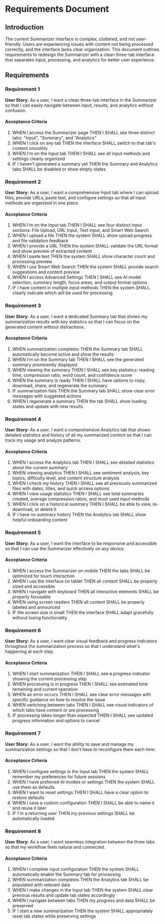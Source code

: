 # Requirements Document

## Introduction

The current Summarizer interface is complex, cluttered, and not user-friendly. Users are experiencing issues with content not being processed correctly, and the interface lacks clear organization. This document outlines requirements to redesign the Summarizer with a clean three-tab interface that separates input, processing, and analytics for better user experience.

## Requirements

### Requirement 1

**User Story:** As a user, I want a clean three-tab interface in the Summarizer so that I can easily navigate between input, results, and analytics without confusion.

#### Acceptance Criteria

1. WHEN I access the Summarizer page THEN I SHALL see three distinct tabs: "Input", "Summary", and "Analytics"
2. WHEN I click on any tab THEN the interface SHALL switch to that tab's content smoothly
3. WHEN I'm on the Input tab THEN I SHALL see all input methods and settings clearly organized
4. IF I haven't generated a summary yet THEN the Summary and Analytics tabs SHALL be disabled or show empty states

### Requirement 2

**User Story:** As a user, I want a comprehensive Input tab where I can upload files, provide URLs, paste text, and configure settings so that all input methods are organized in one place.

#### Acceptance Criteria

1. WHEN I'm on the Input tab THEN I SHALL see four distinct input sections: File Upload, URL Input, Text Input, and Smart Web Search
2. WHEN I upload a file THEN the system SHALL show upload progress and file validation feedback
3. WHEN I provide a URL THEN the system SHALL validate the URL format and show preview of extracted content
4. WHEN I paste text THEN the system SHALL show character count and processing preview
5. WHEN I use Smart Web Search THEN the system SHALL provide search suggestions and content preview
6. WHEN I access Advanced Settings THEN I SHALL see AI model selection, summary length, focus areas, and output format options
7. IF I have content in multiple input methods THEN the system SHALL clearly indicate which will be used for processing

### Requirement 3

**User Story:** As a user, I want a dedicated Summary tab that shows my summarization results with key statistics so that I can focus on the generated content without distractions.

#### Acceptance Criteria

1. WHEN summarization completes THEN the Summary tab SHALL automatically become active and show the results
2. WHEN I'm on the Summary tab THEN I SHALL see the generated summary prominently displayed
3. WHEN viewing the summary THEN I SHALL see key statistics: reading time, compression ratio, word count, and confidence score
4. WHEN the summary is ready THEN I SHALL have options to copy, download, share, and regenerate the summary
5. IF summarization fails THEN the Summary tab SHALL show clear error messages with suggested actions
6. WHEN I regenerate a summary THEN the tab SHALL show loading states and update with new results

### Requirement 4

**User Story:** As a user, I want a comprehensive Analytics tab that shows detailed statistics and history of all my summarized content so that I can track my usage and analyze patterns.

#### Acceptance Criteria

1. WHEN I access the Analytics tab THEN I SHALL see detailed statistics about the current summary
2. WHEN viewing analytics THEN I SHALL see sentiment analysis, key topics, difficulty level, and content structure analysis
3. WHEN I check my history THEN I SHALL see all previously summarized files with dates, titles, and quick access options
4. WHEN I view usage statistics THEN I SHALL see total summaries created, average compression ratios, and most used input methods
5. WHEN I click on a historical summary THEN I SHALL be able to view, re-download, or delete it
6. IF I have no summary history THEN the Analytics tab SHALL show helpful onboarding content

### Requirement 5

**User Story:** As a user, I want the interface to be responsive and accessible so that I can use the Summarizer effectively on any device.

#### Acceptance Criteria

1. WHEN I access the Summarizer on mobile THEN the tabs SHALL be optimized for touch interaction
2. WHEN I use the interface on tablet THEN all content SHALL be properly sized and accessible
3. WHEN I navigate with keyboard THEN all interactive elements SHALL be properly focusable
4. WHEN using screen readers THEN all content SHALL be properly labeled and announced
5. IF the screen size is small THEN the interface SHALL adapt gracefully without losing functionality

### Requirement 6

**User Story:** As a user, I want clear visual feedback and progress indicators throughout the summarization process so that I understand what's happening at each step.

#### Acceptance Criteria

1. WHEN I start summarization THEN I SHALL see a progress indicator showing the current processing step
2. WHEN processing is in progress THEN I SHALL see estimated time remaining and current operation
3. WHEN an error occurs THEN I SHALL see clear error messages with specific guidance on how to resolve the issue
4. WHEN switching between tabs THEN I SHALL see visual indicators of which tabs have content or are processing
5. IF processing takes longer than expected THEN I SHALL see updated progress information and options to cancel

### Requirement 7

**User Story:** As a user, I want the ability to save and manage my summarization settings so that I don't have to reconfigure them each time.

#### Acceptance Criteria

1. WHEN I configure settings in the Input tab THEN the system SHALL remember my preferences for future sessions
2. WHEN I have preferred AI models or settings THEN the system SHALL use them as defaults
3. WHEN I want to reset settings THEN I SHALL have a clear option to restore defaults
4. WHEN I save a custom configuration THEN I SHALL be able to name it and reuse it later
5. IF I'm a returning user THEN my previous settings SHALL be automatically loaded

### Requirement 8

**User Story:** As a user, I want seamless integration between the three tabs so that my workflow feels natural and connected.

#### Acceptance Criteria

1. WHEN I complete input configuration THEN the system SHALL automatically enable the Summary tab for processing
2. WHEN summarization completes THEN the Analytics tab SHALL be populated with relevant data
3. WHEN I make changes in the Input tab THEN the system SHALL clear previous results and update tab states accordingly
4. WHEN I navigate between tabs THEN my progress and data SHALL be preserved
5. IF I start a new summarization THEN the system SHALL appropriately reset tab states while preserving settings